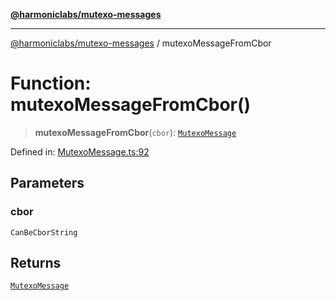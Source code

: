 [**@harmoniclabs/mutexo-messages**](../README.md)

***

[@harmoniclabs/mutexo-messages](../README.md) / mutexoMessageFromCbor

# Function: mutexoMessageFromCbor()

> **mutexoMessageFromCbor**(`cbor`): [`MutexoMessage`](../type-aliases/MutexoMessage.md)

Defined in: [MutexoMessage.ts:92](https://github.com/HarmonicLabs/mutexo-messages/blob/aefac8841dc1fa8aebb577df666016362446522d/src/MutexoMessage.ts#L92)

## Parameters

### cbor

`CanBeCborString`

## Returns

[`MutexoMessage`](../type-aliases/MutexoMessage.md)
